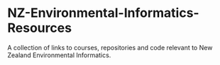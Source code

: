# NZ-Environmental-Informatics-Resources
A collection of links to courses, repositories and code relevant to New Zealand Environmental Informatics.
